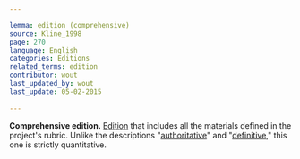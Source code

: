 ```yaml
---

lemma: edition (comprehensive)
source: Kline_1998
page: 270 
language: English
categories: Editions
related_terms: edition
contributor: wout
last_updated_by: wout
last_update: 05-02-2015
        
---
```


**Comprehensive edition.** [Edition](editionScholarly.html) that includes all the materials defined in the project's rubric. Unlike the descriptions "[authoritative](authoritative.html)" and "[definitive](definitive.html)," this one is strictly quantitative.

